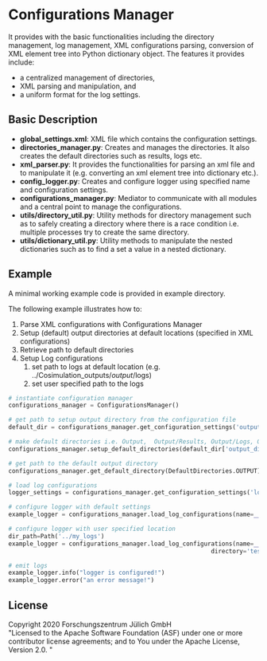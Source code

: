 # Configurations Manager

It provides with the basic functionalities including the 
directory management, log management, XML configurations parsing,
conversion of XML element tree into Python dictionary object.
The features it provides include:

* a centralized management of directories,
* XML parsing and manipulation, and
* a uniform format for the log settings.

## Basic Description

* **global_settings.xml**: XML file which contains the configuration settings.
* **directories_manager.py**: Creates and manages the directories. It also creates the default directories such as results, logs etc.  
* **xml_parser.py**: It provides the functionalities for parsing an xml file and to manipulate it (e.g. converting an xml element tree into dictionary etc.). 
* **config_logger.py**: Creates and configure logger using specified name and configuration settings.
* **configurations_manager.py**: Mediator to communicate with all modules and a central point to manage the configurations.
* **utils/directory_util.py**: Utility methods for directory management such as to safely creating a directory where there is a race condition i.e. multiple processes try to create the same directory.
* **utils/dictionary_util.py**: Utility methods to manipulate the nested dictionaries such as to find a set a value in a nested dictionary.

## Example

A minimal working example code is provided in example directory.

The following example illustrates how to:

1. Parse XML configurations with Configurations Manager
1. Setup (default) output directories at default locations (specified in XML configurations)
1. Retrieve path to default directories
1. Setup Log configurations 
   1. set path to logs at default location (e.g. ../Cosimulation_outputs/<username>_output_<timestamp>/logs)
   1. set user specified path to the logs
   
```python
# instantiate configuration manager
configurations_manager = ConfigurationsManager()

# get path to setup output directory from the configuration file
default_dir = configurations_manager.get_configuration_settings('output_directory', 'global_settings.xml')

# make default directories i.e. Output,  Output/Results, Output/Logs, Output/Figures using user id, timestamp to make it unique
configurations_manager.setup_default_directories(default_dir['output_directory'])

# get path to the default output directory
configurations_manager.get_default_directory(DefaultDirectories.OUTPUT)

# load log configurations
logger_settings = configurations_manager.get_configuration_settings('log_configurations', 'global_settings.xml')

# configure logger with default settings
example_logger = configurations_manager.load_log_configurations(name=__name__, log_configurations=logger_settings)

# configure logger with user specified location
dir_path=Path('../my_logs')
example_logger = configurations_manager.load_log_configurations(name=__name__, log_configurations=logger_settings,
                                                         directory='tests', directory_path=dir_path)

# emit logs
example_logger.info("logger is configured!")
example_logger.error("an error message!")
```

## License

Copyright 2020 Forschungszentrum Jülich GmbH  
"Licensed to the Apache Software Foundation (ASF) under one or more contributor
license agreements; and to You under the Apache License, Version 2.0. "